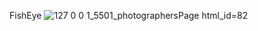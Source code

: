 FishEye
![127 0 0 1_5501_photographersPage html_id=82](https://user-images.githubusercontent.com/25376639/142742270-dda6097c-f0f0-4179-8ddd-7423778882fb.png)
